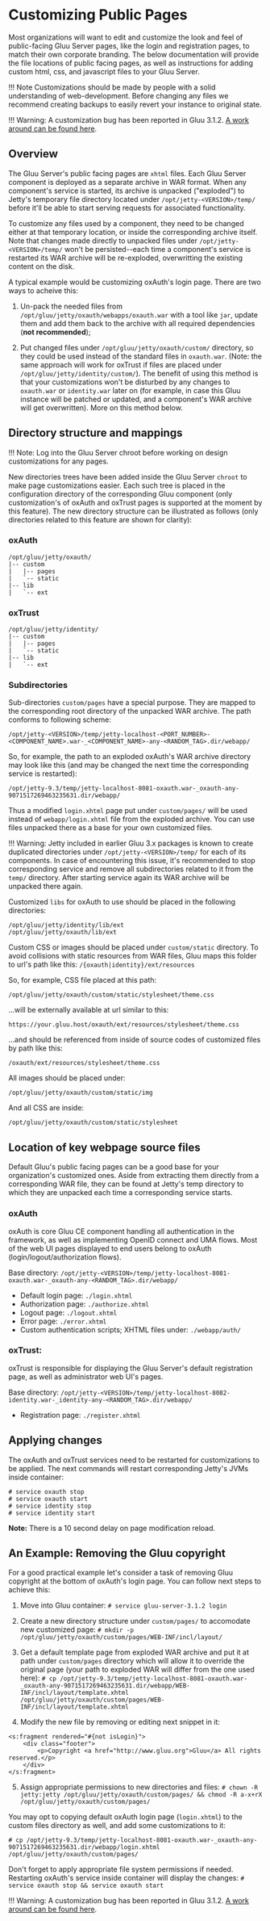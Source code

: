 # Customizing Public Pages

Most organizations will want to edit and customize the look and feel of public-facing Gluu Server pages, 
like the login and registration pages, to match their own corporate branding. 
The below documentation will provide the file locations of public facing pages, 
as well as instructions for adding custom html, css, and javascript files to your Gluu Server. 

!!! Note 
    Customizations should be made by people with a solid understanding of web-development. Before changing any files we recommend creating backups to easily revert your instance to original state.
    
!!! Warning: 
    A customization bug has been reported in Gluu 3.1.2. [A work around can be found here](https://support.gluu.org/customization/5215/custom-login-pages-not-taking-place-in-312/).


## Overview

The Gluu Server's public facing pages are `xhtml` files. Each Gluu Server component is deployed as a separate archive in WAR format. When any component's service is started, its archive is unpacked ("exploded") to Jetty's temporary file directory located under `/opt/jetty-<VERSION>/temp/` before it'll be able to start serving requests for associated functionality. 

To customize any files used by a component, they need to be changed either at that temporary location, or inside the corresponding archive itself. Note that changes made directly to unpacked files under `/opt/jetty-<VERSION>/temp/` won't be persisted--each time a component's service is restarted its WAR archive will be re-exploded, overwritting the existing content on the disk.

A typical example would be customizing oxAuth's login page. There are two ways to acheive this:

1. Un-pack the needed files from `/opt/gluu/jetty/oxauth/webapps/oxauth.war` with a tool like `jar`, update them and add them back to the archive with all required dependencies (**not recommended**);

2. Put changed files under `/opt/gluu/jetty/oxauth/custom/` directory, so they could be used instead of the standard files in `oxauth.war`. (Note: the same approach will work for oxTrust if files are placed under `/opt/gluu/jetty/identity/custom/`). The benefit of using this method is that your customizations won't be disturbed by any changes to `oxauth.war` or `identity.war` later on (for example, in case this Gluu instance will be patched or updated, and a component's WAR archive will get overwritten). More on this method below. 

## Directory structure and mappings

!!! Note:
        Log into the Gluu Server chroot before working on design customizations for any pages.

New directories trees have been added inside the Gluu Server `chroot` to make page customizations easier. 
Each such tree is placed in the configuration directory of the corresponding Gluu component (only 
customization's of oxAuth and oxTrust pages is supported at the moment by this feature). 
The new directory structure can be illustrated as follows (only directories related to this feature are shown for clarity):

### oxAuth

```
/opt/gluu/jetty/oxauth/
|-- custom
|   |-- pages
|   `-- static
|-- lib
|   `-- ext
```

### oxTrust

```
/opt/gluu/jetty/identity/
|-- custom
|   |-- pages
|   `-- static
|-- lib
|   `-- ext
```

### Subdirectories 
Sub-directories `custom/pages` have a special purpose. They are mapped to the corresponding root directory of the unpacked WAR archive. The path conforms to following scheme:

```
/opt/jetty-<VERSION>/temp/jetty-localhost-<PORT_NUMBER>-<COMPONENT_NAME>.war-_<COMPONENT_NAME>-any-<RANDOM_TAG>.dir/webapp/
```

So, for example, the path to an exploded oxAuth's WAR archive directory may look like this 
(and may be changed the next time the corresponding service is restarted):

```
/opt/jetty-9.3/temp/jetty-localhost-8081-oxauth.war-_oxauth-any-9071517269463235631.dir/webapp/
```

Thus a modified `login.xhtml` page put under `custom/pages/` will be used instead of 
`webapp/login.xhtml` file from the exploded archive. You can use files unpacked there 
as a base for your own customized files.

!!! Warning: 
    Jetty included in earlier Gluu 3.x packages is known to create duplicated 
    directories under `/opt/jetty-<VERSION>/temp/` for each of its components. 
    In case of encountering this issue, it's recommended to stop corresponding 
    service and remove all subdirectories related to it from the `temp/` 
    directory. After starting service again its WAR archive will be unpacked there again.

Customized `libs` for oxAuth to use should be placed in the following directories:
```
/opt/gluu/jetty/identity/lib/ext
/opt/gluu/jetty/oxauth/lib/ext
```

Custom CSS or images should be placed under `custom/static` directory. To avoid 
collisions with static resources from WAR files, Gluu maps this folder 
to url's path like this: `/{oxauth|identity}/ext/resources`

So, for example, CSS file placed at this path:

```
/opt/gluu/jetty/oxauth/custom/static/stylesheet/theme.css
```

...will be externally available at url similar to this:

```
https://your.gluu.host/oxauth/ext/resources/stylesheet/theme.css
```

...and should be referenced from inside of source codes of customized files by path like this:

```
/oxauth/ext/resources/stylesheet/theme.css
```

All images should be placed under: 

`/opt/gluu/jetty/oxauth/custom/static/img`

And all CSS are inside:

`/opt/gluu/jetty/oxauth/custom/static/stylesheet`

## Location of key webpage source files

Default Gluu's public facing pages can be a good base for your organization's customized 
ones. Aside from extracting them directly from a corresponding WAR file, they can be found 
at Jetty's temp directory to which they are unpacked each time a corresponding service starts.

### oxAuth

oxAuth is core Gluu CE component handling all authentication in the framework, 
as well as implementing OpenID connect and UMA flows. Most of the web UI pages 
displayed to end users belong to oxAuth (login/logout/authorization flows).

Base directory:
`/opt/jetty-<VERSION>/temp/jetty-localhost-8081-oxauth.war-_oxauth-any-<RANDOM_TAG>.dir/webapp/`

- Default login page:
    `./login.xhtml`
- Authorization page:
    `./authorize.xhtml`
- Logout page:
    `./logout.xhtml`
- Error page:
    `./error.xhtml`
- Custom authentication scripts; XHTML files under:
    `./webapp/auth/`

### oxTrust:

oxTrust is responsible for displaying the Gluu Server's default registration page, as well as administrator web UI's pages. 

Base directory:
`/opt/jetty-<VERSION>/temp/jetty-localhost-8082-identity.war-_identity-any-<RANDOM_TAG>.dir/webapp/`

- Registration page:
    `./register.xhtml`

## Applying changes

The oxAuth and oxTrust services need to be restarted for customizations to be applied. The next commands will restart corresponding Jetty's JVMs inside container:

```
# service oxauth stop
# service oxauth start
# service identity stop
# service identity start
```

**Note:** There is a 10 second delay on page modification reload.

## An Example: Removing the Gluu copyright 

For a good practical example let's consider a task of removing Gluu copyright 
at the bottom of oxAuth's login page. You can follow next steps to achieve this:

1. Move into Gluu container: `# service gluu-server-3.1.2 login`

2. Create a new directory structure under `custom/pages/` to accomodate new customized page: `# mkdir -p /opt/gluu/jetty/oxauth/custom/pages/WEB-INF/incl/layout/`

3. Get a default template page from exploded WAR archive and put it at path under `custom/pages` directory which will allow it to override the original page (your path to exploded WAR will differ from the one used here): `# cp /opt/jetty-9.3/temp/jetty-localhost-8081-oxauth.war-_oxauth-any-9071517269463235631.dir/webapp/WEB-INF/incl/layout/template.xhtml /opt/gluu/jetty/oxauth/custom/pages/WEB-INF/incl/layout/template.xhtml`

4. Modify the new file by removing or editing next snippet in it:

```
<s:fragment rendered="#{not isLogin}">
    <div class="footer">
        <p>Copyright <a href="http://www.gluu.org">Gluu</a> All rights reserved.</p>
    </div>
</s:fragment>
```

5. Assign appropriate permissions to new directories and files: `# chown -R jetty:jetty /opt/gluu/jetty/oxauth/custom/pages/ && chmod -R a-x+rX /opt/gluu/jetty/oxauth/custom/pages/`

You may opt to copying default oxAuth login page (`login.xhtml`) to the custom files 
directory as well, and add some customizations to it:

```
# cp /opt/jetty-9.3/temp/jetty-localhost-8081-oxauth.war-_oxauth-any-9071517269463235631.dir/webapp/login.xhtml /opt/gluu/jetty/oxauth/custom/pages/
```

Don't forget to apply appropriate file system permissions if needed.
Restarting oxAuth's service inside container will display the changes: `# service oxauth stop && service oxauth start`

!!! Warning: 
    A customization bug has been reported in Gluu 3.1.2. [A work around can be found here](https://support.gluu.org/customization/5215/custom-login-pages-not-taking-place-in-312/).

